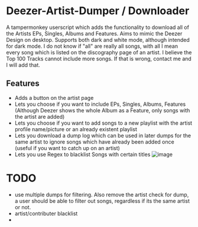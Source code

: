# Deezer-Artist-Dumper / Downloader

A tampermonkey userscript which adds the functionality to download all of the Artists EPs, Singles, Albums and Features.
Aims to mimic the Deezer Design on desktop. Supports both dark and white mode, although intended for dark mode.
I do not know if "all" are really all songs, with all I mean every song which is listed on the discography page of an artist. I believe the Top 100 Tracks cannot include more songs. If that is wrong, contact me and I will add that.

## Features
- Adds a button on the artist page
- Lets you choose if you want to include EPs, Singles, Albums, Features (Although Deezer shows the whole Album as a Feature, only songs with the artist are added)
- Lets you choose if you want to add songs to a new playlist with the artist profile name/picture or an already existent playlist
- Lets you download a dump log which can be used in later dumps for the same artist to ignore songs which have already been added once (useful if you want to catch up on an artist)
- Lets you use Regex to blacklist Songs with certain titles
![image](https://github.com/bababoi-2/Deezer-Artist-Dumper/assets/165707934/5772bbe8-855c-45d4-b6da-5f51060ed1c1)

# TODO
- use multiple dumps for filtering. Also remove the artist check for dump, a user should be able to filter out songs, regardless if its the same artist or not.
- artist/contributer blacklist
- 
